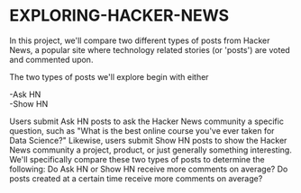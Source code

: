 # EXPLORING-HACKER-NEWS
In this project, we'll compare two different types of posts from Hacker News, a popular site where technology related stories (or 'posts') are voted and commented upon. 

The two types of posts we'll explore begin with either 

-Ask HN  
-Show HN  

Users submit Ask HN posts to ask the Hacker News community a specific question, such as "What is the best online course you've ever taken for Data Science?" Likewise, users submit Show HN posts to show the Hacker News community a project, product, or just generally something interesting.  We'll specifically compare these two types of posts to determine the following:  Do Ask HN or Show HN receive more comments on average? Do posts created at a certain time receive more comments on average?
